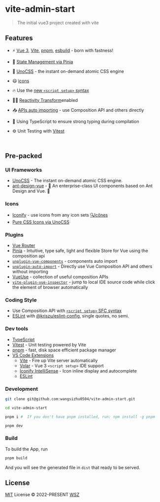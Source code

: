 # vite-admin-start

> The initial vue3 project created with vite


## Features

- ⚡️ [Vue 3](https://github.com/vuejs/core), [Vite](https://github.com/vitejs/vite), [pnpm](https://pnpm.io/), [esbuild](https://github.com/evanw/esbuild) - born with fastness!


- 🍍 [State Management via Pinia](https://pinia.vuejs.org)

- 🎨 [UnoCSS](https://github.com/unocss/unocss) - the instant on-demand atomic CSS engine

- 😃 [icons](https://github.com/antfu/unocss/tree/main/packages/preset-icons)

- 🔥 Use the [new `<script setup>` syntax](https://github.com/vuejs/rfcs/pull/227)

- 🤙🏻 [Reactivity Transform](https://vuejs.org/guide/extras/reactivity-transform.html)enabled

- 📥 [APIs auto importing](https://github.com/antfu/unplugin-auto-import) - use Composition API and others directly


- 🦾 Using TypeScript to ensure strong typing during compilation

- ⚙️ Unit Testing with [Vitest](https://github.com/vitest-dev/vitest)


<br>

## Pre-packed

### UI Frameworks

- [UnoCSS](https://github.com/antfu/unocss) - The instant on-demand atomic CSS engine.
- [ant-design-vue](https://github.com/vueComponent/ant-design-vue) - 🌈 An enterprise-class UI components based on Ant Design and Vue. 🐜

### Icons

- [Iconify](https://iconify.design) - use icons from any icon sets [🔍Icônes](https://icones.netlify.app/)
- [Pure CSS Icons via UnoCSS](https://github.com/antfu/unocss/tree/main/packages/preset-icons)

### Plugins

- [Vue Router](https://github.com/vuejs/router)
- [Pinia](https://pinia.vuejs.org) - Intuitive, type safe, light and flexible Store for Vue using the composition api
- [`unplugin-vue-components`](https://github.com/antfu/unplugin-vue-components) - components auto import
- [`unplugin-auto-import`](https://github.com/antfu/unplugin-auto-import) - Directly use Vue Composition API and others without importing
- [VueUse](https://github.com/antfu/vueuse) - collection of useful composition APIs
- [`vite-plugin-vue-inspector`](https://github.com/webfansplz/vite-plugin-vue-inspector) - jump to local IDE source code while click the element of browser automatically

### Coding Style

- Use Composition API with [`<script setup>` SFC syntax](https://github.com/vuejs/rfcs/pull/227)
- [ESLint](https://eslint.org/) with [@kriszu/eslint-config](https://github.com/wangsizhu0504/eslint-config), single quotes, no semi.

### Dev tools
- [TypeScript](https://www.typescriptlang.org/)
- [Vitest](https://github.com/vitest-dev/vitest) - Unit testing powered by Vite
- [pnpm](https://pnpm.js.org/) - fast, disk space efficient package manager
- [VS Code Extensions](./.vscode/extensions.json)
  - [Vite](https://marketplace.visualstudio.com/items?itemName=antfu.vite) - Fire up Vite server automatically
  - [Volar](https://marketplace.visualstudio.com/items?itemName=Vue.volar) - Vue 3 `<script setup>` IDE support
  - [Iconify IntelliSense](https://marketplace.visualstudio.com/items?itemName=antfu.iconify) - Icon inline display and autocomplete
  - [ESLint](https://marketplace.visualstudio.com/items?itemName=dbaeumer.vscode-eslint)


### Development

```bash
git clone git@github.com:wangsizhu0504/vite-admin-start.git

cd vite-admin-start

pnpm i #  If you don't have pnpm installed, run: npm install -g pnpm

pnpm dev
```

### Build

To build the App, run

```bash
pnpm build
```

And you will see the generated file in `dist` that ready to be served.

## License

[MIT](./LICENSE) License © 2022-PRESENT [WSZ](https://github.com/wangsizhu0504)
